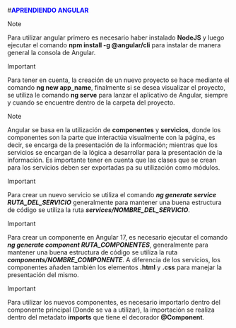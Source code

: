 #<FONT COLOR='blue'>**APRENDIENDO ANGULAR**</FONT>


> [!NOTE]
> Para utilizar angular primero es necesario haber instalado **NodeJS** y luego ejecutar el comando **npm install -g @angular/cli** para instalar de manera general la consola de Angular.

>[!IMPORTANT]
> Para tener en cuenta, la creación de un nuevo proyecto se hace mediante el comando **ng new app_name**, finalmente si se desea visualizar el proyecto, se utiliza le comando **ng serve** para lanzar el aplicativo de Angular, siempre y cuando se encuentre dentro de la carpeta del proyecto.



> [!NOTE]
> Angular se basa en la utilización de **componentes** y **servicios**, donde los componentes son la parte que interactúa visualmente con la página, es decir, se encarga de la presentación de la información; mientras que los servicios se encargan de la lógica a desarrollar para la presentación de la información.
> Es importante tener en cuenta que las clases que se crean para los servicios deben ser exportadas pa su utilización como módulos.

> [!IMPORTANT]
> Para crear un nuevo servicio se utiliza el comando ***ng generate service RUTA_DEL_SERVICIO*** generalmente para mantener una buena estructura de código se utiliza la ruta ***services/NOMBRE_DEL_SERVICIO***.

> [!IMPORTANT]
> Para crear un componente en Angular 17, es necesario ejecutar el comando ***ng generate component RUTA_COMPONENTES***, generalmente para mantener una buena estructura de código se utiliza la ruta ***components/NOMBRE_COMPONENTE***. A diferencia de los servicios, los componentes añaden también los elementos **.html** y **.css** para manejar la presentación del mismo.

> [!IMPORTANT]
> Para utilizar los nuevos componentes, es necesario importarlo dentro del componente principal (Donde se va a utilizar), la importación se realiza dentro del metadato **imports** que tiene el decorador **@Component**.